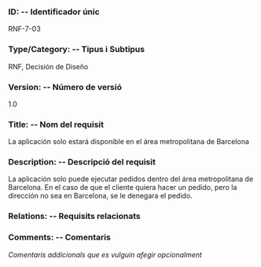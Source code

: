 ### ID: -- Identificador únic
RNF-7-03

### Type/Category: -- Tipus i Subtipus
RNF, Decisión de Diseño 

### Version: -- Número de versió
1.0

### Title: -- Nom del requisit
La aplicación solo estará disponible en el área metropolitana de Barcelona

### Description: -- Descripció del requisit
La aplicación solo puede ejecutar pedidos dentro del área metropolitana de Barcelona. En el caso de que el cliente quiera hacer un pedido, pero la dirección no sea en Barcelona, se le denegara el pedido.


### Relations: -- Requisits relacionats

### Comments: -- Comentaris
_Comentaris addicionals que es vulguin afegir opcionalment_
